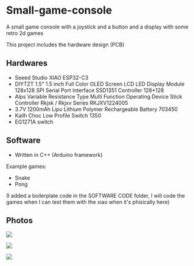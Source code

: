 # Small-game-console
A small game console with a joystick and a button and a display with some retro 2d games

This project includes the hardware design (PCB)

## Hardwares
- Seeed Studio XIAO ESP32-C3
- DIYTZT 1.5" 1.5 inch Full Color OLED Screen LCD LED Display Module 128x128 SPI Serial Port Interface SSD1351 Controller 128*128
- Alps Variable Resistance Type Multi Function Operating Device Stick Controller Rkjxk / Rkjxv Series RKJXV1224005
- 3.7V 1200mAh Lipo Lithium Polymer Rechargeable Battery 703450
- Kailh Choc Low Profile Switch 1350
- EG1271A switch

## Software
- Written in C++ (Arduino framework)

Example games:
- Snake
- Pong

(I added a boilerplate code in the SOFTWARE CODE folder, I will code the games when I can test them with the xiao when it's phisically here)

## Photos
![](https://hc-cdn.hel1.your-objectstorage.com/s/v3/c1b9951e303d06d1452bed9894288e94003e3290_image.png)

![](https://hc-cdn.hel1.your-objectstorage.com/s/v3/4f5d480be5a4b4f0d040c0ab9693f9cab40e5e2e_image.png)

![](https://hc-cdn.hel1.your-objectstorage.com/s/v3/2b2a7fdbe79f0643519c5c61876ea29829ee05a3_image.png)